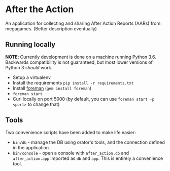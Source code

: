 # After the Action

An application for collecting and sharing After Action Reports (AARs) from megagames.
(Better description eventually)

## Running locally

**NOTE**: Currently development is done on a machine running Python 3.6.
Backwards compatibility is not guaranteed, but most lower versions of Python 3 _should_ work.

- Setup a virtualenv
- Install the requirements `pip install -r requirements.txt`
- Install [foreman](https://ddollar.github.io/foreman/) (`gem install foreman`)
- `foreman start`
- Curl locally on port 5000 (by default, you can use `foreman start -p <port>` to change that)

## Tools

Two convenience scripts have been added to make life easier:

-   `bin/db` - manage the DB using orator's tools, and the connection defined in the application
-   `bin/console` - open a console with `after_action.db` and `after_action.app` imported as `db` and `app`. This is entirely a convenience tool.

